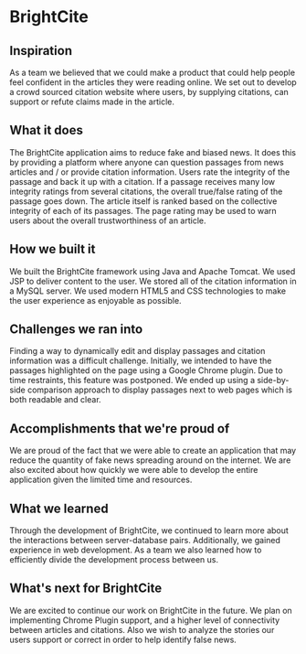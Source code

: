 # BrightCite

## Inspiration

As a team we believed that we could make a product that could help people feel confident in the articles they were reading online. We set out to develop a crowd sourced citation website where users, by supplying citations, can support or refute claims made in the article.

## What it does

The BrightCite application aims to reduce fake and biased news. It does this by providing a platform where anyone can question passages from news articles and / or provide citation information. Users rate the integrity of the passage and back it up with a citation. If a passage receives many low integrity ratings from several citations, the overall true/false rating of the passage goes down. The article itself is ranked based on the collective integrity of each of its passages. The page rating may be used to warn users about the overall trustworthiness of an article.

## How we built it

We built the BrightCite framework using Java and Apache Tomcat. We used JSP to deliver content to the user. We stored all of the citation information in a MySQL server. We used modern HTML5 and CSS technologies to make the user experience as enjoyable as possible.

## Challenges we ran into

Finding a way to dynamically edit and display passages and citation information was a difficult challenge. Initially, we intended to have the passages highlighted on the page using a Google Chrome plugin. Due to time restraints, this feature was postponed. We ended up using a side-by-side comparison approach to display passages next to web pages which is both readable and clear. 

## Accomplishments that we're proud of

We are proud of the fact that we were able to create an application that may reduce the quantity of fake news spreading around on the internet. We are also excited about how quickly we were able to develop the entire application given the limited time and resources.

## What we learned

Through the development of BrightCite, we continued to learn more about the interactions between server-database pairs. Additionally, we gained experience in web development. As a team we also learned how to efficiently divide the development process between us.

## What's next for BrightCite

We are excited to continue our work on BrightCite in the future. We plan on implementing Chrome Plugin support, and a higher level of connectivity between articles and citations. Also we wish to analyze the stories our users support or correct  in order to help identify false news.
